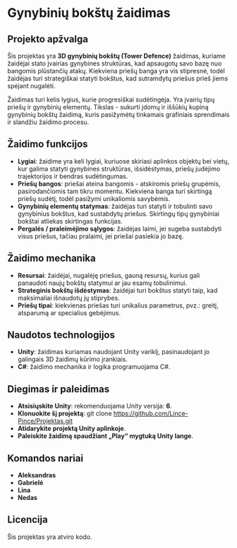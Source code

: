 # Gynybinių bokštų žaidimas

## Projekto apžvalga

Šis projektas yra **3D gynybinių bokštų (Tower Defence)** žaidimas, kuriame žaidėjai stato įvairias gynybines struktūras, kad apsaugotų savo bazę nuo bangomis plūstančių atakų. Kiekviena priešų banga yra vis stipresnė, todėl žaidėjas turi strategiškai statyti bokštus, kad sutramdytų priešus prieš jiems spėjant nugalėti.

Žaidimas turi kelis lygius, kurie progresiškai sudėtingėja. Yra įvairių tipų priešų ir gynybinių elementų. Tikslas - sukurti įdomų ir iššūkių kupiną gynybinių bokštų žaidimą, kuris pasižymėtų tinkamais grafiniais sprendimais ir slandžiu žaidimo procesu.

## Žaidimo funkcijos
- **Lygiai**: žaidime yra keli lygiai, kuriuose skiriasi aplinkos objektų bei vietų, kur galima statyti gynybines struktūras, išsidėstymas, priešų judėjimo trajektorijos ir bendras sudėtingumas.
- **Priešų bangos**: priešai ateina bangomis - atskiromis priešų grupėmis, pasirodančiomis tam tikru momentu. Kiekviena banga turi skirtingą priešų sudėtį, todėl pasižymi unikaliomis savybėmis.
- **Gynybinių elementų statymas**: žaidėjas turi statyti ir tobulinti savo gynybinius bokštus, kad sustabdytų priešus. Skirtingų tipų gynybiniai bokštai atliekas skirtingas funkcijas.
- **Pergalės / praleimėjimo sąlygos**: žaidėjas laimi, jei sugeba sustabdyti visus priešus, tačiau pralaimi, jei priešai pasiekia jo bazę.

## Žaidimo mechanika
- **Resursai**: žaidėjai, nugalėję priešus, gauną resursų, kurius gali panaudoti naujų bokštų statymui ar jau esamų tobulinimui.
- **Strateginis bokštų išdėstymas**: žaidėjai turi bokštus statyti taip, kad maksimaliai išnaudotų jų stiprybes.
- **Priešų tipai**: kiekvienas priešas turi unikalius parametrus, pvz.: greitį, atsparumą ar specialius gebėjimus.

## Naudotos technologijos
- **Unity**: žaidimas kuriamas naudojant Unity variklį, pasinaudojant jo galingais 3D žaidimų kūrimo įrankiais.
- **C#**: žaidimo mechanika ir logika programuojama C#.

## Diegimas ir paleidimas
- **Atsisiųskite Unity**: rekomenduojama Unity versija: **6**.
- **Klonuokite šį projektą**: git clone https://github.com/Lince-Pince/Projektas.git
- **Atidarykite projektą Unity aplinkoje**.
- **Paleiskite žaidimą spaudžiant „Play“ mygtuką Unity lange**.

## Komandos nariai
- **Aleksandras**
- **Gabrielė**
- **Lina**
- **Nedas**

## Licencija
Šis projektas yra atviro kodo.
